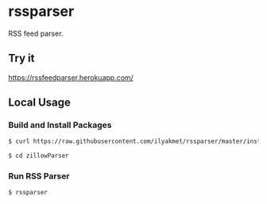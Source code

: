 # rssparser
RSS feed parser.

## Try it
https://rssfeedparser.herokuapp.com/

## Local Usage

### Build and Install Packages
```bash
$ curl https://raw.githubusercontent.com/ilyakmet/rssparser/master/install.sh | sh
```

```bash
$ cd zillowParser
```

### Run RSS Parser
```bash
$ rssparser
```

